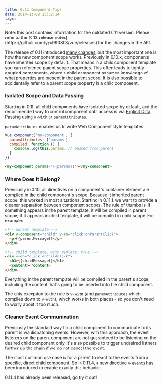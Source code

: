 ```yaml
---
title: 0.11 Component Tips
date: 2014-12-08 15:02:14
tags:
---
```


<p class="tip">Note: this post contains information for the outdated 0.11 version. Please refer to the [0.12 release notes](https://github.com/yyx990803/vue/releases) for the changes in the API.</p>

The release of 0.11 introduced [many changes](https://github.com/yyx990803/vue/blob/master/changes.md), but the most important one is how the new component scope works. Previously in 0.10.x, components have inherited scope by default. That means in a child component template you can reference parent scope properties. This often leads to tightly-coupled components, where a child component assumes knowledge of what properties are present in the parent scope. It is also possible to accidentally refer to a parent scope property in a child component.

<!-- more -->

### Isolated Scope and Data Passing

Starting in 0.11, all child components have isolated scope by default, and the recommended way to control component data access is via [Explicit Data Passing](/guide/components.html#Explicit_Data_Passing) using [`v-with`](/api/directives.html#v-with) or [`paramAttributes`](/api/options.html#paramAttributes).

`paramAttributes` enables us to write Web Component style templates:

```js
Vue.component('my-component', {
  paramAttributes: ['params'],
  compiled: function () {
    console.log(this.params) // passed from parent
  }
})
```

```html
<my-component params="{{params}}"></my-component>
```

### Where Does It Belong?

Previously in 0.10, all directives on a component's container element are compiled in the child component's scope. Because it inherited parent scope, this worked in most situations. Starting in 0.11.1, we want to provide a cleaner separation between component scopes. The rule of thumbs is: if something appears in the parent template, it will be compiled in parent scope; if it appears in child template, it will be compiled in child scope. For example:

```html
<!-- parent template -->
<div v-component="child" v-on="click:onParentClick">
  <p>{{parentMessage}}</p>
</div>
```

```html
<!-- child template, with replace: true -->
<div v-on="click:onChildClick">
  <h1>{{childMessage}}</h1>
  <content></content>
</div>
```

Everything in the parent template will be compiled in the parent's scope, including the content that's going to be inserted into the child component.

The only exception to the rule is `v-with` (and `paramAttributes` which compiles down to `v-with`), which works in both places - so you don't need to worry about it too much.

### Cleaner Event Communication

Previously the standard way for a child component to communicate to its parent is via dispatching events. However, with this approach, the event listeners on the parent component are not guaranteed to be listening on the desired child component only. It's also possible to trigger undesired listners further up the chain if we do not cancel the event.

The most common use case is for a parent to react to the events from a specific, direct child component. So in 0.11.4, [a new directive `v-events`](/api/directives.html#v-events) has been introduced to enable exactly this behavior.

0.11.4 has already been released, go try it out!

